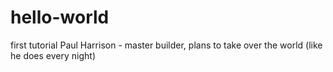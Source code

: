# hello-world
first tutorial
Paul Harrison - master builder, plans to take over the world (like he does every night)
